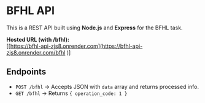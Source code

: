 # BFHL API
This is a REST API built using **Node.js** and **Express** for the BFHL task.

**Hosted URL (with /bfhl):**  
[[https://bfhl-api-zjs8.onrender.com](https://bfhl-api-zjs8.onrender.com/bfhl
)]


## Endpoints
- `POST /bfhl` → Accepts JSON with `data` array and returns processed info.
- `GET /bfhl` → Returns `{ operation_code: 1 }`



